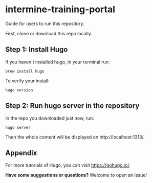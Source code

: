 intermine-training-portal
===
Guide for users to run this repository. 

First, clone or download this repo locally.

## Step 1: Install Hugo

If you haven't installed hugo, in your terminal run:

```
brew install hugo
```
To verify your install:

```
hugo version
```

## Step 2: Run hugo server in the repository

In the repo you downloaded just now, run:

```
hugo server
```
Then the whole content will be displayed on http://localhost:1313/.

## Appendix 

For more tutorials of Hugo, you can visit https://gohugo.io/.

**Have some suggestions or questions?** Welcome to open an issue!


